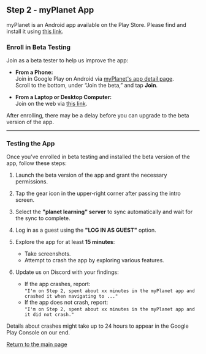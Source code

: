 ## Step 2 - myPlanet App

myPlanet is an Android app available on the Play Store. Please find and install it using [this link](https://play.google.com/store/apps/details?id=org.ole.planet.myplanet).

### Enroll in Beta Testing

Join as a beta tester to help us improve the app:

- **From a Phone:**  
  Join in Google Play on Android via [myPlanet's app detail page](https://play.google.com/store/apps/details?id=org.ole.planet.myplanet).  
  Scroll to the bottom, under “Join the beta,” and tap **Join**.

- **From a Laptop or Desktop Computer:**  
  Join on the web via [this link](https://play.google.com/apps/testing/org.ole.planet.myplanet).

After enrolling, there may be a delay before you can upgrade to the beta version of the app.

---

### Testing the App

Once you’ve enrolled in beta testing and installed the beta version of the app, follow these steps:

1. Launch the beta version of the app and grant the necessary permissions.
2. Tap the gear icon in the upper-right corner after passing the intro screen.
3. Select the **"planet learning" server** to sync automatically and wait for the sync to complete.
4. Log in as a guest using the **"LOG IN AS GUEST"** option.
5. Explore the app for at least **15 minutes**:
   - Take screenshots.
   - Attempt to crash the app by exploring various features.

6. Update us on Discord with your findings:
   - If the app crashes, report:  
     `"I'm on Step 2, spent about xx minutes in the myPlanet app and crashed it when navigating to ..."`
   - If the app does not crash, report:  
     `"I'm on Step 2, spent about xx minutes in the myPlanet app and it did not crash."`

Details about crashes might take up to 24 hours to appear in the Google Play Console on our end.

[Return to the main page](mi-10-steps.md)
